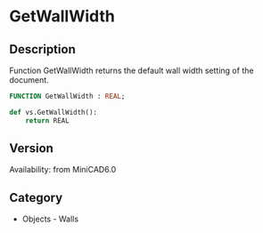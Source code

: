 # GetWallWidth

## Description
Function GetWallWidth returns the default wall width setting of the document.

```pascal
FUNCTION GetWallWidth : REAL;
```

```python
def vs.GetWallWidth():
    return REAL
```

## Version
Availability: from MiniCAD6.0

## Category
* Objects - Walls

